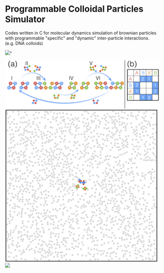 # Programmable Colloidal Particles Simulator
Codes written in C for molecular dynamics simulation of brownian particles with programmable "specific" and "dynamic" inter-particle interactions. (e.g. DNA colloids)

<img src="https://github.com/hidetana18/Programmable-Colloidal-Particles-Simulator/blob/master/Images/SelfRepScheme.jpeg" width="700">"

<img src="https://github.com/hidetana18/DNA-Colloids-Simulator/blob/master/Figure1.png" width="700">

<img src="https://github.com/hidetana18/DNA-Colloids-Simulator/blob/master/GIF.gif" width="500">

<img src="https://github.com/hidetana18/Programmable-Colloidal-Particles-Simulator/blob/master/Images/Col_meet_Bac.001.jpeg" width="700">


